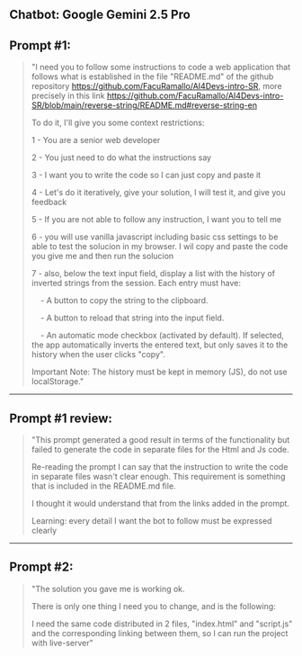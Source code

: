 ## **Chatbot: Google Gemini 2.5 Pro**

## **Prompt #1:**
> "I need you to follow some instructions to code a web application that follows what is established in the file "README.md" of the github repository https://github.com/FacuRamallo/AI4Devs-intro-SR, more precisely in this link https://github.com/FacuRamallo/AI4Devs-intro-SR/blob/main/reverse-string/README.md#reverse-string-en
>
> To do it, I'll give you some context restrictions:
>
> 1 - You are a senior web developer
>
> 2 - You just need to do what the instructions say
>
> 3 - I want you to write the code so I can just copy and paste it
>
> 4 - Let's do it iteratively, give your solution, I will test it, and give you feedback
>
> 5 - If you are not able to follow any instruction, I want you to tell me
>
> 6 - you will use vanilla javascript including basic css settings to be able to test the solucion in my browser. I wil copy and paste the code you give me and then run the solucion
>
> 7 - also, below the text input field, display a list with the history of inverted strings from the session. Each entry must have:
>
> &nbsp;&nbsp;&nbsp;&nbsp;- A button to copy the string to the clipboard.
>
> &nbsp;&nbsp;&nbsp;&nbsp;- A button to reload that string into the input field.
>
> &nbsp;&nbsp;&nbsp;&nbsp;- An automatic mode checkbox (activated by default). If selected, the app automatically inverts the entered text, but only saves it to the history when the user clicks "copy".
>
> Important Note: The history must be kept in memory (JS), do not use localStorage."

---
## **Prompt #1 review:**
> "This prompt generated a good result in terms of the functionality but failed to generate the code in separate files for the Html and Js code.
>
> Re-reading the prompt I can say that the instruction to write the code in separate files wasn't clear enough. This requirement is something that is included in the README.md file.
>
> I thought it would understand that from the links added in the prompt.
>
> Learning: every detail I want the bot to follow must be expressed clearly
---

## **Prompt #2:**
> "The solution you gave me is working ok.
>
> There is only one thing I need you to change, and is the following:
>
> I need the same code distributed in 2 files, "index.html" and "script.js" and the corresponding linking between them, so I can run the project with live-server"
